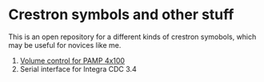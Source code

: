 # Crestron symbols and other stuff

This is an open repository for a different kinds of crestron symobols, which may be useful for novices like me.

1. [Volume control for PAMP 4x100](https://github.com/youroff/crestron/tree/master/volume_for_pamp_4x100)
2. Serial interface for Integra CDC 3.4 
